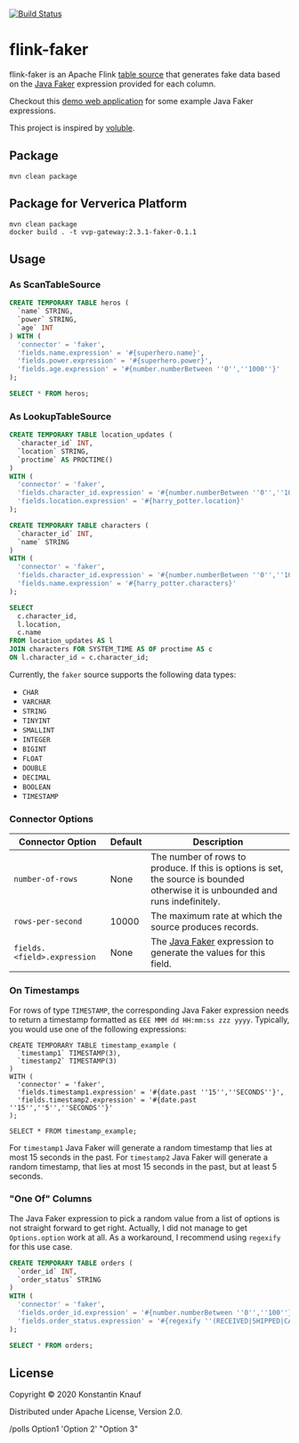 [![Build Status](https://travis-ci.com/knaufk/flink-faker.svg?branch=master)](https://travis-ci.com/knaufk/flink-faker)

# flink-faker

flink-faker is an Apache Flink [table source](https://ci.apache.org/projects/flink/flink-docs-release-1.11/dev/table/connectors/) 
that generates fake data based on the [Java Faker](https://github.com/DiUS/java-faker) expression 
provided for each column.

Checkout this [demo web application](https://java-faker.herokuapp.com/) for some example Java Faker expressions.   

This project is inspired by [voluble](https://github.com/MichaelDrogalis/voluble). 

## Package

```shell script
mvn clean package
```

## Package for Ververica Platform

```shell script
mvn clean package
docker build . -t vvp-gateway:2.3.1-faker-0.1.1
```

## Usage

### As ScanTableSource

```sql
CREATE TEMPORARY TABLE heros (
  `name` STRING,
  `power` STRING, 
  `age` INT
) WITH (
  'connector' = 'faker', 
  'fields.name.expression' = '#{superhero.name}',
  'fields.power.expression' = '#{superhero.power}',
  'fields.age.expression' = '#{number.numberBetween ''0'',''1000''}'
);

SELECT * FROM heros;
```

### As LookupTableSource

```sql
CREATE TEMPORARY TABLE location_updates (
  `character_id` INT,
  `location` STRING,
  `proctime` AS PROCTIME()
)
WITH (
  'connector' = 'faker', 
  'fields.character_id.expression' = '#{number.numberBetween ''0'',''100''}',
  'fields.location.expression' = '#{harry_potter.location}'
);

CREATE TEMPORARY TABLE characters (
  `character_id` INT,
  `name` STRING
)
WITH (
  'connector' = 'faker', 
  'fields.character_id.expression' = '#{number.numberBetween ''0'',''100''}',
  'fields.name.expression' = '#{harry_potter.characters}'
);

SELECT 
  c.character_id,
  l.location,
  c.name
FROM location_updates AS l
JOIN characters FOR SYSTEM_TIME AS OF proctime AS c
ON l.character_id = c.character_id;
```

Currently, the `faker` source supports the following data types:

* `CHAR` 
* `VARCHAR`
* `STRING`
* `TINYINT`
* `SMALLINT`
* `INTEGER`
* `BIGINT`
* `FLOAT`
* `DOUBLE`
* `DECIMAL`
* `BOOLEAN`
* `TIMESTAMP`

### Connector Options

Connector Option | Default | Description
-----------------|---------|-------------
`number-of-rows` | None    | The number of rows to produce. If this is options is set, the source is bounded otherwise it is unbounded and runs indefinitely.
`rows-per-second`| 10000   | The maximum rate at which the source produces records.
`fields.<field>.expression` | None | The [Java Faker](https://github.com/DiUS/java-faker) expression to generate the values for this field.

### On Timestamps

For rows of type `TIMESTAMP`, the corresponding Java Faker expression needs to return a timestamp formatted as `EEE MMM dd HH:mm:ss zzz yyyy`. 
Typically, you would use one of the following expressions: 

```
CREATE TEMPORARY TABLE timestamp_example (
  `timestamp1` TIMESTAMP(3),
  `timestamp2` TIMESTAMP(3)
)
WITH (
  'connector' = 'faker', 
  'fields.timestamp1.expression' = '#{date.past ''15'',''SECONDS''}',
  'fields.timestamp2.expression' = '#{date.past ''15'',''5'',''SECONDS''}'
);

SELECT * FROM timestamp_example;
```

For `timestamp1` Java Faker will generate a random timestamp that lies at most 15 seconds in the past. 
For `timestamp2` Java Faker will generate a random timestamp, that lies at most 15 seconds in the past, but at least 5 seconds. 

### "One Of" Columns

The Java Faker expression to pick a random value from a list of options is not straight forward to get right.
Actually, I did not manage to get ``Options.option`` work at all. 
As a workaround, I recommend using ``regexify`` for this use case. 

```sql
CREATE TEMPORARY TABLE orders (
  `order_id` INT,
  `order_status` STRING
)
WITH (
  'connector' = 'faker', 
  'fields.order_id.expression' = '#{number.numberBetween ''0'',''100''}',
  'fields.order_status.expression' = '#{regexify ''(RECEIVED|SHIPPED|CANCELLED){1}''}'
);

SELECT * FROM orders;
```

## License 

Copyright © 2020 Konstantin Knauf

Distributed under Apache License, Version 2.0.


/polls Option1 'Option 2' "Option 3"
